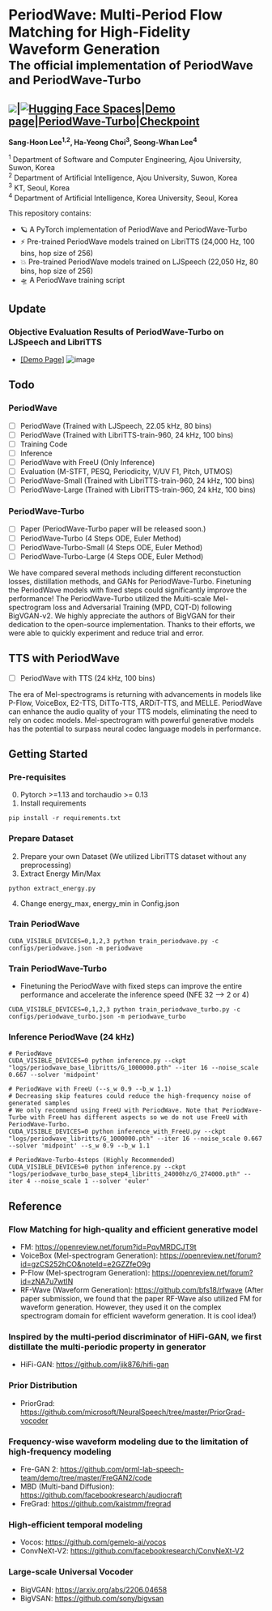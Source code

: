 # PeriodWave: Multi-Period Flow Matching for High-Fidelity Waveform Generation <br> <sub>The official implementation of PeriodWave and PeriodWave-Turbo</sub>

##  <a src="https://img.shields.io/badge/cs.CV-2311.12454-b31b1b?logo=arxiv&logoColor=red" href=""> <img src="https://img.shields.io/badge/cs.CV-2311.12454-b31b1b?logo=arxiv&logoColor=red"></a>|[![Hugging Face Spaces](https://img.shields.io/badge/%F0%9F%A4%97%20Hugging%20Face-Spaces-blue)]()|[Demo page](https://periodwave.github.io/demo/)|[PeriodWave-Turbo]( https://periodwave-turbo.github.io/audio-demo/)|[Checkpoint]() 

**Sang-Hoon Lee<sup>1,2</sup>, Ha-Yeong Choi<sup>3</sup>, Seong-Whan Lee<sup>4</sup>**

<sup>1</sup> Department of Software and Computer Engineering, Ajou University, Suwon, Korea<br>
<sup>2</sup> Department of Artificial Intelligence, Ajou University, Suwon, Korea<br>
<sup>3</sup> KT, Seoul, Korea  <br>
<sup>4</sup> Department of Artificial Intelligence, Korea University, Seoul, Korea  <br>

<!--
## Seeking Research Funding Support
I am seeking research funding support for my upcoming project. If you are interested in providing funding or would like more information about the project, please contact me (sanghoonlee@ajou.ac.kr). Thank you for your consideration and support. 

음성 합성 기술, 음성 변환 기술, 실시간 음성 생성 기술 개발 등 다양한 연구를 현재 진행 및 계획 중입니다. 산학협력연구에 관심 있으면 연락 부탁드립니다. (sanghoonlee@ajou.ac.kr)
-->

This repository contains:

- 🪐 A PyTorch implementation of PeriodWave and PeriodWave-Turbo 
- ⚡️ Pre-trained PeriodWave models trained on LibriTTS (24,000 Hz, 100 bins, hop size of 256)
- 💥 Pre-trained PeriodWave models trained on LJSpeech (22,050 Hz, 80 bins, hop size of 256)
- 🛸 A PeriodWave training script

## Update
<!--- 💥 TTS/VC with PeriodWave 

### 24.00.00
- PeriodWave-Turbo Paper Update
### 24.00.00
- We have released PeriodWave-L and PeriodWave-Turbo-L (4 Steps Models). We achieved PESQ of 4.454

### 24.00.00
- We have released PeriodWave-Turbo (4 Steps Models).
- We have released PeriodWave.
-->
### Objective Evaluation Results of PeriodWave-Turbo on LJSpeech and LibriTTS 
- [[Demo Page]](https://periodwave-turbo.github.io/audio-demo/)
![image](https://github.com/user-attachments/assets/570389f0-5437-4645-a3fb-dec7d12c232e)

## Todo
### PeriodWave
- [ ] PeriodWave (Trained with LJSpeech, 22.05 kHz, 80 bins)
- [ ] PeriodWave (Trained with LibriTTS-train-960, 24 kHz, 100 bins)
- [ ] Training Code
- [ ] Inference
- [ ] PeriodWave with FreeU (Only Inference)
- [ ] Evaluation (M-STFT, PESQ, Periodicity, V/UV F1, Pitch, UTMOS)
- [ ] PeriodWave-Small (Trained with LibriTTS-train-960, 24 kHz, 100 bins)
- [ ] PeriodWave-Large (Trained with LibriTTS-train-960, 24 kHz, 100 bins)
      
### PeriodWave-Turbo 
- [ ] Paper (PeriodWave-Turbo paper will be released soon.)
- [ ] PeriodWave-Turbo (4 Steps ODE, Euler Method)
- [ ] PeriodWave-Turbo-Small (4 Steps ODE, Euler Method)
- [ ] PeriodWave-Turbo-Large (4 Steps ODE, Euler Method)

We have compared several methods including different reconstuction losses, distillation methods, and GANs for PeriodWave-Turbo. Finetuning the PeriodWave models with fixed steps could significantly improve the performance! The PeriodWave-Turbo utilized the Multi-scale Mel-spectrogram loss and Adversarial Training (MPD, CQT-D) following BigVGAN-v2. We highly appreciate the authors of BigVGAN for their dedication to the open-source implementation. Thanks to their efforts, we were able to quickly experiment and reduce trial and error.

## TTS with PeriodWave
- [ ] PeriodWave with TTS (24 kHz, 100 bins)
      
The era of Mel-spectrograms is returning with advancements in models like P-Flow, VoiceBox, E2-TTS, DiTTo-TTS, ARDiT-TTS, and MELLE. PeriodWave can enhance the audio quality of your TTS models, eliminating the need to rely on codec models. Mel-spectrogram with powerful generative models has the potential to surpass neural codec language models in performance.

<!--
## VC with PeriodWave
- [ ] PeriodWave with [SDT (Speech Diffusion Transformer]() (24 kHz, 80 bins, hop 240)
-->
      
## Getting Started

### Pre-requisites
0. Pytorch >=1.13 and torchaudio >= 0.13
1. Install requirements
```
pip install -r requirements.txt
```
### Prepare Dataset
2. Prepare your own Dataset (We utilized LibriTTS dataset without any preprocessing)
3. Extract Energy Min/Max
```
python extract_energy.py
```
4. Change energy_max, energy_min in Config.json
   
### Train PeriodWave
```
CUDA_VISIBLE_DEVICES=0,1,2,3 python train_periodwave.py -c configs/periodwave.json -m periodwave
```

### Train PeriodWave-Turbo
- Finetuning the PeriodWave with fixed steps can improve the entire performance and accelerate the inference speed (NFE 32 --> 2 or 4)
```
CUDA_VISIBLE_DEVICES=0,1,2,3 python train_periodwave_turbo.py -c configs/periodwave_turbo.json -m periodwave_turbo
```

### Inference PeriodWave (24 kHz)
```
# PeriodWave
CUDA_VISIBLE_DEVICES=0 python inference.py --ckpt "logs/periodwave_base_libritts/G_1000000.pth" --iter 16 --noise_scale 0.667 --solver 'midpoint'

# PeriodWave with FreeU (--s_w 0.9 --b_w 1.1)
# Decreasing skip features could reduce the high-frequency noise of generated samples
# We only recommend using FreeU with PeriodWave. Note that PeriodWave-Turbe with FreeU has different aspects so we do not use FreeU with PeriodWave-Turbo. 
CUDA_VISIBLE_DEVICES=0 python inference_with_FreeU.py --ckpt "logs/periodwave_libritts/G_1000000.pth" --iter 16 --noise_scale 0.667 --solver 'midpoint' --s_w 0.9 --b_w 1.1

# PeriodWave-Turbo-4steps (Highly Recommended)
CUDA_VISIBLE_DEVICES=0 python inference.py --ckpt "logs/periodwave_turbo_base_step4_libritts_24000hz/G_274000.pth" --iter 4 --noise_scale 1 --solver 'euler'
```

<!--
## Modification after paper submission
### 6 kHz Band Noise Issue
- We found that the generated samples contain 6 kHz band noise. (Unfortunately, I could not hear this sound... but someone told me this issue. I checked it by visualization of spectrogram)
- We experimented over 50 modified models after submission... (Activation, Low-pass filter, add/concat, activation position, down/up-sampling position, etc.)
- We observed that the main reason is the down/up-sampling position of our Unet structure. We modified the model that can use the skip-connection for the features of original resolution to feed it to the decoder.
- Also, the concatnation of skip-features could remove the band noise, however, this decreases the performance while the noise band is removed. (This means that the stacked noise over ODE steps make the samples with 6 kHz band noise.
- We all re-train the model, and improve the performance compared to the submision version.
-->

## Reference
### Flow Matching for high-quality and efficient generative model
- FM: https://openreview.net/forum?id=PqvMRDCJT9t
- VoiceBox (Mel-spectrogram Generation): https://openreview.net/forum?id=gzCS252hCO&noteId=e2GZZfeO9g
- P-Flow (Mel-spectrogram Generation): https://openreview.net/forum?id=zNA7u7wtIN
- RF-Wave (Waveform Generation): https://github.com/bfs18/rfwave (After paper submission, we found that the paper RF-Wave also utilized FM for waveform generation. However, they used it on the complex spectrogram domain for efficient waveform generation. It is cool idea!)
  
### Inspired by the multi-period discriminator of HiFi-GAN, we first distillate the multi-periodic property in generator
- HiFi-GAN: https://github.com/jik876/hifi-gan

### Prior Distribution
- PriorGrad: https://github.com/microsoft/NeuralSpeech/tree/master/PriorGrad-vocoder

### Frequency-wise waveform modeling due to the limitation of high-frequency modeling
- Fre-GAN 2: https://github.com/prml-lab-speech-team/demo/tree/master/FreGAN2/code
- MBD (Multi-band Diffusion): https://github.com/facebookresearch/audiocraft
- FreGrad: https://github.com/kaistmm/fregrad

### High-efficient temporal modeling
- Vocos: https://github.com/gemelo-ai/vocos
- ConvNeXt-V2: https://github.com/facebookresearch/ConvNeXt-V2
  
### Large-scale Universal Vocoder
- BigVGAN: https://arxiv.org/abs/2206.04658
- BigVSAN: https://github.com/sony/bigvsan

